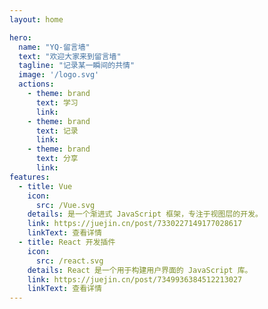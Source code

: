 ```yaml
---
layout: home

hero:
  name: "YQ-留言墙"
  text: "欢迎大家来到留言墙"
  tagline: "记录某一瞬间的共情"
  image: '/logo.svg'
  actions:
    - theme: brand
      text: 学习
      link: 
    - theme: brand
      text: 记录
      link: 
    - theme: brand
      text: 分享
      link: 
features:
  - title: Vue
    icon:
      src: /Vue.svg
    details: 是一个渐进式 JavaScript 框架，专注于视图层的开发。
    link: https://juejin.cn/post/7330227149177028617
    linkText: 查看详情
  - title: React 开发插件
    icon:
      src: /react.svg
    details: React 是一个用于构建用户界面的 JavaScript 库。
    link: https://juejin.cn/post/7349936384512213027
    linkText: 查看详情
---
```

